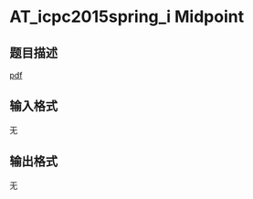 # AT_icpc2015spring_i Midpoint

## 题目描述

[pdf](http://jagspring2015.contest.atcoder.jp/img/other/jag2015_spring/azunyan/pro.pdf)

## 输入格式

无

## 输出格式

无